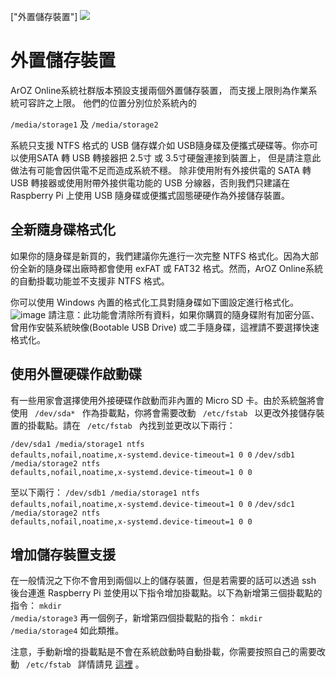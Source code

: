 ["外置儲存裝置"]
<img class="ts fluid image" src="img/extstorage.png">
# 外置儲存裝置
ArOZ Online系統社群版本預設支援兩個外置儲存裝置， 而支援上限則為作業系統可容許之上限。
他們的位置分別位於系統內的

<code>/media/storage1</code> 及 <code>/media/storage2</code>

系統只支援 NTFS 格式的 USB 儲存媒介如 USB隨身碟及便攜式硬碟等。你亦可以使用SATA 轉 USB 轉接器把 2.5寸 或 3.5寸硬盤連接到裝置上， 但是請注意此做法有可能會因供電不足而造成系統不穩。 除非使用附有外接供電的 SATA 轉 USB 轉接器或使用附帶外接供電功能的 USB 分線器，否則我們只建議在 Raspberry Pi 上使用 USB 隨身碟或便攜式固態硬硬作為外接儲存裝置。

## 全新隨身碟格式化
如果你的隨身碟是新買的，我們建議你先進行一次完整 NTFS 格式化。因為大部份全新的隨身碟出廠時都會使用 exFAT 或 FAT32 格式。然而，ArOZ Online系統的自動掛載功能並不支援非 NTFS 格式。

你可以使用 Windows 內置的格式化工具對隨身碟如下圖設定進行格式化。
![image](img/3/0.png)
請注意：此功能會清除所有資料，如果你購買的隨身碟附有加密分區、曾用作安裝系統映像(Bootable USB Drive) 或二手隨身碟，這裡請不要選擇快速格式化。

## 使用外置硬碟作啟動碟
有一些用家會選擇使用外接硬碟作啟動而非內置的 Micro SD 卡。由於系統盤將會使用 <code> /dev/sda* </code> 作為掛載點，你將會需要改動 <code> /etc/fstab </code> 以更改外接儲存裝置的掛載點。請在 <code> /etc/fstab </code> 內找到並更改以下兩行：

<code>/dev/sda1 /media/storage1 ntfs defaults,nofail,noatime,x-systemd.device-timeout=1 0 0</code>
<code>/dev/sdb1 /media/storage2 ntfs defaults,nofail,noatime,x-systemd.device-timeout=1 0 0</code>

至以下兩行：
<code>/dev/sdb1 /media/storage1 ntfs defaults,nofail,noatime,x-systemd.device-timeout=1 0 0</code>
<code>/dev/sdc1 /media/storage2 ntfs defaults,nofail,noatime,x-systemd.device-timeout=1 0 0</code>

## 增加儲存裝置支援
在一般情況之下你不會用到兩個以上的儲存裝置，但是若需要的話可以透過 ssh 後台連進 Raspberry Pi 並使用以下指令增加掛載點。以下為新增第三個掛載點的指令：
<code>mkdir /media/storage3</code>
再一個例子，新增第四個掛載點的指令：
<code>mkdir /media/storage4</code>
如此類推。

注意，手動新增的掛載點是不會在系統啟動時自動掛載，你需要按照自己的需要改動 <code> /etc/fstab </code> 詳情請見 [這裡](https://wiki.debian.org/fstab) 。

